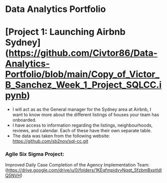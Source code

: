 # Data Analytics Portfolio

# [Project 1: Launching Airbnb Sydney] (https://github.com/Civtor86/Data-Analytics-Portfolio/blob/main/Copy_of_Victor_B_Sanchez_Week_1_Project_SQLCC.ipynb)

* I will act as as the General manager for the Sydney area at Airbnb, I want to know more about the different listings of houses your team has onboarded. 
* I have access to information regarding the listings, neighbourhoods, reviews, and calendar. Each of these have their own separate table.
* The data was taken from the following website: https://github.com/sb2nov/sql-cc.git



### Agile Six Sigma Project:
Improved Daily Case Completion of the Agency Implementation Team:
(https://drive.google.com/drive/u/0/folders/1KEqfmpidvvNqqt_SfzbmBxptIdlQ5NVH)
